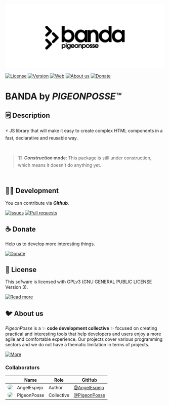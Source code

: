 <!--

██████╗ ██╗ ██████╗ ███████╗ ██████╗ ███╗   ██╗                
██╔══██╗██║██╔════╝ ██╔════╝██╔═══██╗████╗  ██║                
██████╔╝██║██║  ███╗█████╗  ██║   ██║██╔██╗ ██║                
██╔═══╝ ██║██║   ██║██╔══╝  ██║   ██║██║╚██╗██║                
██║     ██║╚██████╔╝███████╗╚██████╔╝██║ ╚████║                
╚═╝     ╚═╝ ╚═════╝ ╚══════╝ ╚═════╝ ╚═╝  ╚═══╝                
                                                               
██████╗  ██████╗ ███████╗███████╗███████╗                      
██╔══██╗██╔═══██╗██╔════╝██╔════╝██╔════╝                      
██████╔╝██║   ██║███████╗███████╗█████╗                        
██╔═══╝ ██║   ██║╚════██║╚════██║██╔══╝                        
██║     ╚██████╔╝███████║███████║███████╗                      
╚═╝      ╚═════╝ ╚══════╝╚══════╝╚══════╝                      
                                                                                                                
                                                               
█████╗█████╗█████╗█████╗█████╗█████╗█████╗█████╗               
╚════╝╚════╝╚════╝╚════╝╚════╝╚════╝╚════╝╚════╝               

                                               
██████╗  █████╗ ███╗   ██╗██████╗  █████╗      
██╔══██╗██╔══██╗████╗  ██║██╔══██╗██╔══██╗     
██████╔╝███████║██╔██╗ ██║██║  ██║███████║     
██╔══██╗██╔══██║██║╚██╗██║██║  ██║██╔══██║     
██████╔╝██║  ██║██║ ╚████║██████╔╝██║  ██║     
╚═════╝ ╚═╝  ╚═╝╚═╝  ╚═══╝╚═════╝ ╚═╝  ╚═╝     
                                                                                               
CREATED BY ANGELO
FOR PIGEONPOSSE.COM

-->

![HEADER BANDA](docs/header.png)

[![License](https://img.shields.io/github/license/pigeon-posse/pigeonsh?color=blue&label=License&style=flat-square)](https://npmjs.com/package/banda)
[![Version](https://img.shields.io/npm/v/banda?color=a1b858&label&style=flat-square)](https://npmjs.com/package/@pigeon-posse/pigeonsh)
[![Web](https://img.shields.io/badge/Web-grey?style=flat-square)](https://pigeonposse.com/) 
[![About us](https://img.shields.io/badge/About-us-grey?style=flat-square)](https://pigeonposse.com/?popup=about) 
[![Donate](https://img.shields.io/badge/Donate-pink?style=flat-square)](https://pigeonposse.com/?popup=donate) 

# BANDA by _PIGEONPOSSE™_

## 🗒 Description

⚡️ JS library that will make it easy to create complex HTML components in a fast, declarative and reusable way.

<br>

> 🏗 **_Construction_ mode**: This package is still under construction, which means it doesn't do anything yet.

<br>

## 👨‍💻 Development

You can contribute via **_Github_**.

[![Issues](https://img.shields.io/badge/Issues-grey?style=flat-square)](https://github.com/pigeonposse/banda/issues)
[![Pull requests](https://img.shields.io/badge/Pulls-grey?style=flat-square)](https://github.com/pigeonposse/banda/pulls)

## ☕ Donate

Help us to develop more interesting things.

[![Donate](https://img.shields.io/badge/Donate-grey?style=flat-square)](https://pigeonposse.com/?popup=donate) 


## 📜 License

This sofware is licensed with GPLv3 (GNU GENERAL PUBLIC LICENSE Version 3).

[![Read more](https://img.shields.io/badge/Read-more-grey?style=flat-square)](https://github.com/pigeonposse/banda/blob/main/LICENSE)

## 🐦 About us

_PigeonPosse_ is a ✨ **code development collective** ✨ focused on creating practical and interesting tools that help developers and users enjoy a more agile and comfortable experience. Our projects cover various programming sectors and we do not have a thematic limitation in terms of projects.

[![More](https://img.shields.io/badge/Read-more-grey?style=flat-square)](https://github.com/PigeonPosse/PigeonPosse)

### Collaborators

|                                                                                    | Name        | Role         | GitHub                                         |
| ---------------------------------------------------------------------------------- | ----------- | ------------ | ---------------------------------------------- |
| <img src="https://github.com/AngelEspejo.png?size=72" style="border-radius:100%"/> | AngelEspejo | Author       | [@AngelEspejo](https://github.com/AngelEspejo) |
| <img src="https://github.com/PigeonPosse.png?size=72" style="border-radius:100%"/> | PigeonPosse | Collective	  | [@PigeonPosse](https://github.com/PigeonPosse) |


<br>